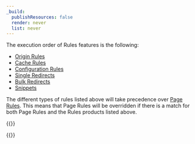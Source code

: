 ```yaml
---
_build:
  publishResources: false
  render: never
  list: never
---
```


The execution order of Rules features is the following:

* [Origin Rules](/rules/origin-rules/)
* [Cache Rules](/cache/how-to/cache-rules/)
* [Configuration Rules](/rules/configuration-rules/)
* [Single Redirects](/rules/url-forwarding/single-redirects/)
* [Bulk Redirects](/rules/url-forwarding/bulk-redirects/)
* [Snippets](/rules/snippets/)

The different types of rules listed above will take precedence over [Page Rules](/rules/page-rules/). This means that Page Rules will be overridden if there is a match for both Page Rules and the Rules products listed above.

{{<render file="_rule-terminating-actions.md" productFolder="ruleset-engine">}}

{{<render file="_challenge-issues.md" withParameters="Rules features">}}